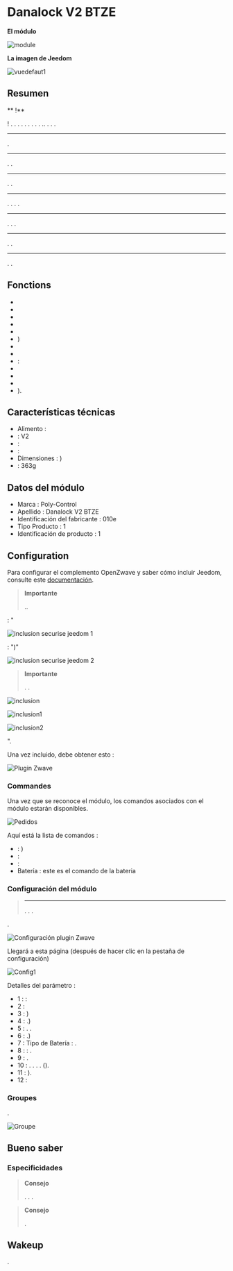 # Danalock V2 BTZE

**El módulo**

![module](images/polycontrol.danalock/module.jpg)

**La imagen de Jeedom**

![vuedefaut1](images/polycontrol.danalock/vuedefaut1.jpg)

## Resumen

** !**

 ! . . . . . . . . . .. . . .

****

.

****

. .

****

. .

****

. . . .

****

. . .

****

. .

****

. .

## Fonctions

-   
-   
-   
-   
-   
-   )
-   
-   
-    : 
-   
-   
-   
-   ).

## Características técnicas

-   Alimento : 
-    : V2
-    : 
-    : 
-   Dimensiones : )
-    : 363g

## Datos del módulo

-   Marca : Poly-Control
-   Apellido : Danalock V2 BTZE
-   Identificación del fabricante : 010e
-   Tipo Producto : 1
-   Identificación de producto : 1

## Configuration

Para configurar el complemento OpenZwave y saber cómo incluir Jeedom, consulte este [documentación](https://doc.jeedom.com/es_ES/plugins/automation%20protocol/openzwave/).

> **Importante**
>
> ..

 : "

![inclusion securise jeedom 1](images/polycontrol.danalock/inclusion-securise-jeedom-1.jpg)

 : ")"

![inclusion securise jeedom 2](images/polycontrol.danalock/inclusion-securise-jeedom-2.jpg)

> **Importante**
>
> . .

![inclusion](images/polycontrol.danalock/inclusion.jpg)

![inclusion1](images/polycontrol.danalock/inclusion1.jpg)

![inclusion2](images/polycontrol.danalock/inclusion2.jpg)

".

Una vez incluido, debe obtener esto :

![Plugin Zwave](images/polycontrol.danalock/information.jpg)

### Commandes

Una vez que se reconoce el módulo, los comandos asociados con el módulo estarán disponibles.

![Pedidos](images/polycontrol.danalock/commandes.jpg)

Aquí está la lista de comandos :

-    : )
-    : 
-    : 
-   Batería : este es el comando de la bateria

### Configuración del módulo

> ****
>
> . . .

.

![Configuración plugin Zwave](images/plugin/bouton_configuration.jpg)

Llegará a esta página (después de hacer clic en la pestaña de configuración)

![Config1](images/polycontrol.danalock/bouton_configuration.jpg)

Detalles del parámetro :

-   1 :  : 
-   2 : 
-   3 : )
-   4 : .)
-   5 : . .
-   6 : .)
-   7 : Tipo de Batería : .
-   8 :  : .
-   9 : .
-   10 : . . . . ().
-   11 : ).
-   12 : 

### Groupes

.

![Groupe](images/polycontrol.danalock/groupe.jpg)

## Bueno saber

### Especificidades

> **Consejo**
>
> . . .

> **Consejo**
>
> .

## Wakeup

.
